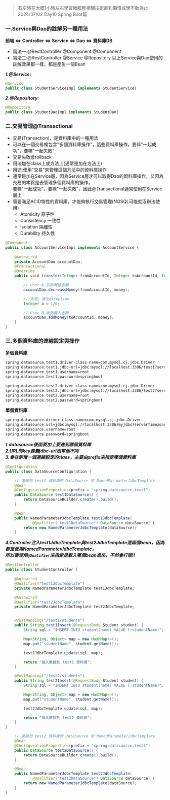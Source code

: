 >有空時花大概1小時左右學習微服務相關技術直到懶惰或學不動為止 2024/07/02 Day10 Spring Boot篇  

### 一.Service與Dao的註解另一種用法  
**前端 <=> Controller <=> Service <=> Dao <=> 資料庫DB**  
- 寫法一:@RestController @Component @Component
- 寫法二:@RestController @Service   @Repository
以上Service與Dao使用的註解效果都一樣，都是產生一個Bean  

***1.@Service:***  
```java
@Service
public class StudentServiceImpl implements StudentService{
```
***2.@Repository:***  
```java
@Repository
public class StudentDaoImpl implements StudentDao{
```
### 二.交易管理@Transactional  
- 交易(Transaction)，是資料庫中的一種用法
- 可以在一個交易裡包含"多個資料庫操作"，這些資料庫操作，要嘛"一起成功"，要嘛"一起失敗"
- 交易失敗會rollback
- 用法加在class上或方法上(通常是加在方法上)
- 用途:使用"交易"來管理這個方法中的資料庫操作
- 通常是加在Service層，因為Service層才可以取得Dao的資料庫操作，又因為交易的本質是去管理多個資料庫的操作，  
  要嘛"一起成功"，要嘛"一起失敗"，因此@Transactional通常使用在Service層上
- 需要滿足ACID特性的資料庫，才能夠執行交易管理(NOSQL可能就沒辦法使用)
  - Atomicity 原子性
  - Consistency 一致性
  - Isolation 隔離性
  - Durability 持久性
```java
@Component
public class AccountServiceImpl implements AccountService {
    
    @Autowired
    private AccountDao accountDao;
    @Transactional
    @Override
    public void transfer(Integer fromAccountId, Integer toAccountId, Integer money) {

        // User A 扣除轉帳金額
        accountDao.decreaseMoney(fromAccountId, money);

        // 失敗，噴出exception
        Integer a = 1/0;

        // User B 收到轉入金額
        accountDao.addMoney(toAccountId, money);
    }
}
```
### 三.多個資料庫的連線設定與操作  
**多個資料庫**
```html
spring.datasource.test1.driver-class-name=com.mysql.cj.jdbc.Driver
spring.datasource.test1.jdbc-url=jdbc:mysql://localhost:3306/test1?serverTimezone=Asia/Taipei&characterEncoding=utf-8
spring.datasource.test1.username=root
spring.datasource.test1.password=springboot

spring.datasource.test2.driver-class-name=com.mysql.cj.jdbc.Driver
spring.datasource.test2.jdbc-url=jdbc:mysql://localhost:3306/test2?serverTimezone=Asia/Taipei&characterEncoding=utf-8
spring.datasource.test2.username=root
spring.datasource.test2.password=springboot
```
**單個資料庫**
```html
spring.datasource.driver-class-name=com.mysql.cj.jdbc.Driver
spring.datasource.url=jdbc:mysql://localhost:3306/myjdbc?serverTimezone=Asia/Taipei&characterEncoding=utf-8
spring.datasource.username=root
spring.datasource.password=springboot
```
***1.datasource後面要加上要連到哪個資料庫***  
***2.URL的key要變jdbc-url跟單個不同***  
***3.會在新增一個連線設定的class，主要由prefix來指定哪個資料庫***  
```java
@Configuration
public class DataSourceConfiguration {

    // 連線到 test1 資料庫的 DataSource 和 NamedParameterJdbcTemplate
    @Bean
    @ConfigurationProperties(prefix = "spring.datasource.test1")
    public DataSource test1DataSource() {
        return DataSourceBuilder.create().build();
    }

    @Bean
    public NamedParameterJdbcTemplate test1JdbcTemplate(
            @Qualifier("test1DataSource") DataSource dataSource) {
        return new NamedParameterJdbcTemplate(dataSource);
    }
```  
***4.Controller注入test1JdbcTemplate與test2JdbcTemplate這兩個bean，因為都是使用NamedParameterJdbcTemplate，  
     所以要使用`@Qualifier`來指定是載入哪個bean進來，不然會打架!!***  
```java
@RestController
public class StudentController {

    @Autowired
    @Qualifier("test1JdbcTemplate")
    private NamedParameterJdbcTemplate test1JdbcTemplate;

    @Autowired
    @Qualifier("test2JdbcTemplate")
    private NamedParameterJdbcTemplate test2JdbcTemplate;


    @PostMapping("/test1/students")
    public String test1Insert(@RequestBody Student student) {
        String sql = "INSERT INTO student(name) VALUE (:studentName)";

        Map<String, Object> map = new HashMap<>();
        map.put("studentName", student.getName());

        test1JdbcTemplate.update(sql, map);

        return "插入數據到 test1 資料庫";
    }

    @PostMapping("/test2/students")
    public String test2Insert(@RequestBody Student student) {
        String sql = "INSERT INTO student(name) VALUE (:studentName)";

        Map<String, Object> map = new HashMap<>();
        map.put("studentName", student.getName());

        test2JdbcTemplate.update(sql, map);

        return "插入數據到 test2 資料庫";
    }
}

    // 連線到 test2 資料庫的 DataSource 和 NamedParameterJdbcTemplate
    @Bean
    @ConfigurationProperties(prefix = "spring.datasource.test2")
    public DataSource test2DataSource() {
        return DataSourceBuilder.create().build();
    }

    @Bean
    public NamedParameterJdbcTemplate test2JdbcTemplate(
            @Qualifier("test2DataSource") DataSource dataSource) {
        return new NamedParameterJdbcTemplate(dataSource);
    }
}
```
